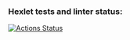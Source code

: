 ### Hexlet tests and linter status:
[![Actions Status](https://github.com/gvoropaev/python-project-49/workflows/hexlet-check/badge.svg)](https://github.com/gvoropaev/python-project-49/actions)